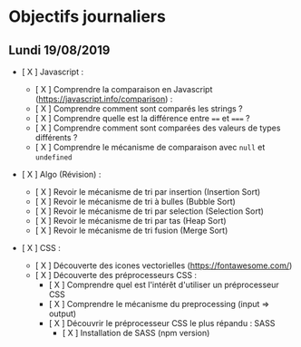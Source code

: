 # Objectifs journaliers

## Lundi 19/08/2019


* [ X ] Javascript :
    * [ X ] Comprendre la comparaison en Javascript (https://javascript.info/comparison) :
    * [ X ] Comprendre comment sont comparés les strings ?
    * [ X ] Comprendre quelle est la différence entre `==` et `===` ?
    * [ X ] Comprendre comment sont comparées des valeurs de types différents ?
    * [ X ] Comprendre le mécanisme de comparaison avec `null` et `undefined`

* [ X ] Algo (Révision) : 
  * [ X ] Revoir le mécanisme de tri par insertion (Insertion Sort)
  * [ X ] Revoir le mécanisme de tri à bulles (Bubble Sort)
  * [ X ] Revoir le mécanisme de tri par selection (Selection Sort)
  * [ X ] Revoir le mécanisme de tri par tas (Heap Sort)
  * [ X ] Revoir le mécanisme de tri fusion (Merge Sort)

* [ X ] CSS : 
  * [ X ] Découverte des icones vectorielles (https://fontawesome.com/)
  * [ X ] Découverte des préprocesseurs CSS :
    * [ X ] Comprendre quel est l'intérêt d'utiliser un préprocesseur CSS 
    * [ X ] Comprendre le mécanisme du preprocessing (input => output)
    * [ X ] Découvrir le préprocesseur CSS le plus répandu : SASS
      * [ X ] Installation de SASS (npm version)
